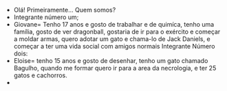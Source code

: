 - Olá! Primeiramente... Quem somos?
- Integrante número um; 
- Giovane= Tenho 17 anos e gosto de trabalhar e de quimíca, tenho uma família, gosto de ver dragonball, gostaria de ir para o exército e começar a moldar armas, quero adotar um gato e chama-lo de Jack Daniels, e começar a ter uma vida social com amigos normais
Integrante Número dois:
- Eloise= tenho 15 anos e gosto de desenhar, tenho um gato chamado Bagulho, quando me formar quero ir para a area da necrologia, e ter 25 gatos e cachorros.
- 

<!---
yeyysapiens/yeyysapiens is a ✨ special ✨ repository because its `README.md` (this file) appears on your GitHub profile.
You can click the Preview link to take a look at your changes.
--->
